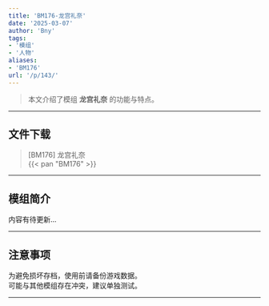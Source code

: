 ```yaml
---
title: 'BM176-龙宫礼奈'
date: '2025-03-07'
author: 'Bny'
tags:
- '模组'
- '人物'
aliases:
- 'BM176'
url: '/p/143/'
---
```


> 本文介绍了模组 **龙宫礼奈** 的功能与特点。

---

## 文件下载

> [BM176] 龙宫礼奈  
{{< pan "BM176" >}}  

---

## 模组简介

>  
内容有待更新...  

---

## 注意事项

>  
为避免损坏存档，使用前请备份游戏数据。  
可能与其他模组存在冲突，建议单独测试。  

---

